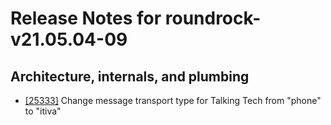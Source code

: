 
# Release Notes for roundrock-v21.05.04-09

## Architecture, internals, and plumbing

- [[25333]](http://bugs.koha-community.org/bugzilla3/show_bug.cgi?id=25333) Change message transport type for Talking Tech from "phone" to "itiva"


